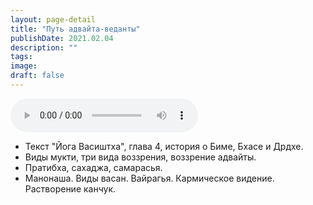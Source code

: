 ```yaml
---
layout: page-detail
title: "Путь адвайта-веданты"
publishDate: 2021.02.04
description: ""
tags:
image:
draft: false
---
```


<audio title="2021.02.04 - Путь адвайта-веданты.mp3" src="/upload/iblock/dff/dff3a9a6f8cc4eb4f44daef09cc33252.mp3" controls=""></audio>

* Текст "Йога Васиштха", глава 4, история о Биме, Бхасе и Дрдхе.
* Виды мукти, три вида воззрения, воззрение адвайты.
* Пратибха, сахаджа, самарасья.
* Манонаша. Виды васан. Вайрагья. Кармическое видение. Растворение канчук.

  
